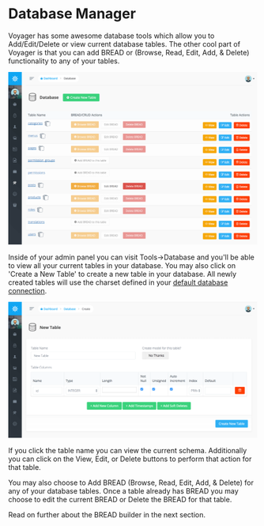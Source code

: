 # Database Manager

Voyager has some awesome database tools which allow you to Add/Edit/Delete or view current database tables. The other cool part of Voyager is that you can add BREAD or \(Browse, Read, Edit, Add, & Delete\) functionality to any of your tables.

![](../.gitbook/assets/database-manager%20%281%29.png)

Inside of your admin panel you can visit Tools-&gt;Database and you'll be able to view all your current tables in your database. You may also click on 'Create a New Table' to create a new table in your database. All newly created tables will use the charset defined in your [default database connection](https://laravel.com/docs/database#configuration).

![](../.gitbook/assets/database_new_table.png)

If you click the table name you can view the current schema. Additionally you can click on the View, Edit, or Delete buttons to perform that action for that table.

You may also choose to Add BREAD \(Browse, Read, Edit, Add, & Delete\) for any of your database tables. Once a table already has BREAD you may choose to edit the current BREAD or Delete the BREAD for that table.

Read on further about the BREAD builder in the next section.

